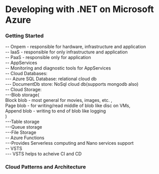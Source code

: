 # Developing with .NET on Microsoft Azure 

### Getting Started
-- Onpem - responsible for hardware, infrastructure and application  
-- IaaS - responsible for only infrastructure and application  
-- PaaS - responsible only for application  
-- AppServices  
-- Monitoring and diagnostic tools for AppServices  
-- Cloud Databases:  
 --- Azure SQL Database: relational cloud db  
 --- DocumentDb store: NoSql cloud db(supports mongodb also)  
-- Cloud Storage:  
 ---Blob storage(  
     Block blob - most general for movies, images, etc. ,   
     Page blob - for writing/read middle of blob like disc on VMs,   
     Append blob - writing to end of blob like logging  
     )  
 ---Table storage  
 ---Queue storage  
 ---File Storage  
-- Azure Functions  
 ---Provides Serverless computing and Nano services support  
-- VSTS  
 --- VSTS helps to acheive CI and CD   

### Cloud Patterns and Architecture
